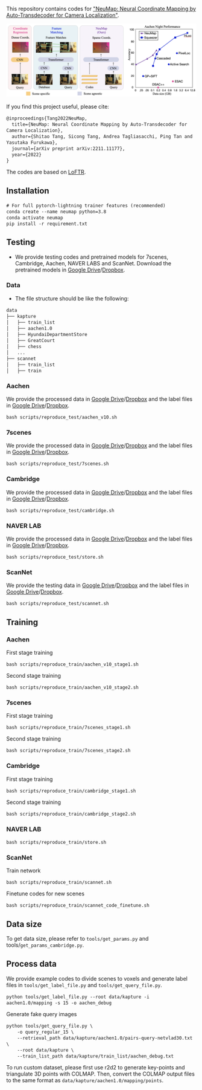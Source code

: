 This repository contains codes for ["NeuMap: Neural Coordinate Mapping by Auto-Transdecoder for Camera Localization"](https://arxiv.org/abs/2211.11177).

![demo_vid](teaser.png)

If you find this project useful, please cite:
```
@inproceedings{Tang2022NeuMap,
  title={NeuMap: Neural Coordinate Mapping by Auto-Transdecoder for Camera Localization},
  author={Shitao Tang, Sicong Tang, Andrea Tagliasacchi, Ping Tan and Yasutaka Furukawa},
  journal={arXiv preprint arXiv:2211.11177},
  year={2022}
}
```

The codes are based on [LoFTR](https://github.com/zju3dv/LoFTR).

## Installation
```shell
# For full pytorch-lightning trainer features (recommended)
conda create --name neumap python=3.8
conda activate neumap
pip install -r requirement.txt
```

## Testing
- We provide testing codes and pretrained models for 7scenes, Cambridge, Aachen, NAVER LABS and ScanNet. Download the pretrained models in [Google Drive](https://drive.google.com/drive/folders/1LpkymcohcHb0FeL6ZfBtiNc2zTin-zOo?usp=share_link)/[Dropbox](https://www.dropbox.com/sh/o3htftym3e649cr/AABKn16WUN9VaZ3njqbpBEPZa?dl=0).

### Data
- The file structure should be like the following:
```
data
├── kapture
│   ├── train_list
│   ├── aachen1.0  
│   ├── HyundaiDepartmentStore
│   ├── GreatCourt
│   ├── chess
│   ...
├── scannet
│   ├── train_list
│   ├── train
```

### Aachen
We provide the processed data in [Google Drive](https://drive.google.com/file/d/1a-am7fk54EzcL-fGo6d7hFDV-lRA-e4K/view?usp=share_link)/[Dropbox](https://www.dropbox.com/s/qjjgfy2pcs3ka2x/aachen.tar?dl=0) and the label files in [Google Drive](https://drive.google.com/file/d/106uvy1b4hZK10rvUfoM6n5p8hNL2HVKw/view?usp=share_link)/[Dropbox](https://www.dropbox.com/s/7mszrb7iz44rg8z/aachen_label.tar?dl=0).
```
bash scripts/reproduce_test/aachen_v10.sh
```

### 7scenes
We provide the processed data in [Google Drive](https://drive.google.com/drive/folders/1YBunSGt62OA-koBiFWSMoXENMyvYpYVA?usp=sharing)/[Dropbox](https://www.dropbox.com/scl/fo/xwxoj8f1ohihvz9l8crxs/h?dl=0&rlkey=vq1a6su2jwf9ox87ioiu16qvo) and the label files in [Google Drive](https://drive.google.com/file/d/1rU7NvFkUzfiNPT7zEPYBmlNLHavUBj4i/view?usp=sharing)/[Dropbox](https://www.dropbox.com/s/wth9vqx7xd52evj/7scenes_label.tar?dl=0).
```
bash scripts/reproduce_test/7scenes.sh
```

### Cambridge
We provide the processed data in [Google Drive](https://drive.google.com/drive/folders/1LMg5euGQIhP36wLL5tk4E879BjnA3BuX?usp=sharing)/[Dropbox](https://www.dropbox.com/scl/fo/l819h2hxrm2sk450gpx6x/h?dl=0&rlkey=fwziaglxv590ms2ph0d7lhnrh) and the label files in [Google Drive](https://drive.google.com/file/d/1wIbHjyWVNzQ9bPjQk828rH-5J0RdbaOA/view?usp=sharing)/[Dropbox](https://www.dropbox.com/s/mbmtgwrksdaymjc/cambridge_label.tar?dl=0).
```
bash scripts/reproduce_test/cambridge.sh
```

### NAVER LAB
We provide the processed data in [Google Drive](https://drive.google.com/drive/folders/1nznfL2bkZhBE31-sbVjcMLFGcXwqX5L1?usp=sharing)/[Dropbox](https://www.dropbox.com/scl/fo/30kh1oqun813e4uh933xa/h?dl=0&rlkey=5kwn8535koivmn3gpzh4nb0fv) and the label files in [Google Drive](https://drive.google.com/file/d/1XbQYQEuwsmKCNRui2JljS4A0UNkn2WLh/view?usp=sharing)/[Dropbox](https://www.dropbox.com/s/vh8ly50gfa8o0vd/store_label.tar?dl=0).
```
bash scripts/reproduce_test/store.sh
```

### ScanNet
We provide the testing data in [Google Drive](https://drive.google.com/file/d/1gFhHhw8nXpCvbm8KYnd59HprVpeeiWxh/view?usp=sharing)/[Dropbox](https://www.dropbox.com/s/r6vhr4fbzm3d5mh/scannet.tar?dl=0) and the label files in [Google Drive](https://drive.google.com/file/d/1W_ogXynFoKhL6qmGtEtjXCijwe_URQ-G/view?usp=sharing)/[Dropbox](https://www.dropbox.com/s/adh6bj0387n48ww/scannet_label.tar?dl=0).
```
bash scripts/reproduce_test/scannet.sh
```

## Training

### Aachen
First stage training
```
bash scripts/reproduce_train/aachen_v10_stage1.sh
```
Second stage training
```
bash scripts/reproduce_train/aachen_v10_stage2.sh
```

### 7scenes
First stage training
```
bash scripts/reproduce_train/7scenes_stage1.sh
```
Second stage training
```
bash scripts/reproduce_train/7scenes_stage2.sh
```

### Cambridge
First stage training
```
bash scripts/reproduce_train/cambridge_stage1.sh
```
Second stage training
```
bash scripts/reproduce_train/cambridge_stage2.sh
```

### NAVER LAB
```
bash scripts/reproduce_train/store.sh
```

### ScanNet
Train network
```
bash scripts/reproduce_train/scannet.sh
```
Finetune codes for new scenes
```
bash scripts/reproduce_train/scannet_code_finetune.sh
```

## Data size
To get data size, please refer to `tools/get_params.py` and tools/`get_params_cambridge.py`.

## Process data
We provide example codes to divide scenes to voxels and generate label files in `tools/get_label_file.py` and `tools/get_query_file.py`. 
```
python tools/get_label_file.py --root data/kapture -i aachen1.0/mapping -s 15 -o aachen_debug
```
Generate fake query images
```
python tools/get_query_file.py \
    -o query_regular_15 \
    --retrieval_path data/kapture/aachen1.0/pairs-query-netvlad30.txt \
    --root data/kapture \
    --train_list_path data/kapture/train_list/aachen_debug.txt
```
To run custom dataset, please first use r2d2 to generate key-points and triangulate 3D points with COLMAP. Then, convert the COLMAP output files to the same format as `data/kapture/aachen1.0/mapping/points`. 
